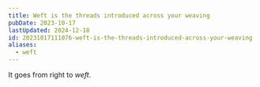 ```yaml
---
title: Weft is the threads introduced across your weaving
pubDate: 2023-10-17
lastUpdated: 2024-12-18
id: 20231017111076-weft-is-the-threads-introduced-across-your-weaving
aliases:
  - weft
---
```


It goes from right to _weft_.
